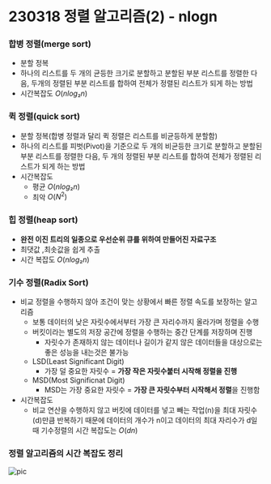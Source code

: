 # 230318 정렬 알고리즘(2) - nlogn

### 합병 정렬(merge sort)

- 분할 정복
- 하나의 리스트를 두 개의 균등한 크기로 분할하고 분할된 부분 리스트를 정렬한 다음, 두개의 정렬된 부분 리스트를 합하여 전체가 정렬된 리스트가 되게 하는 방법
- 시간복잡도 $O(nlog₂n)$

### 퀵 정렬(quick sort)

- 분할 정복(합병 정렬과 달리 퀵 정렬은 리스트를 비균등하게 분할함)
- 하나의 리스트를 피벗(Pivot)을 기준으로 두 개의 비균등한 크기로 분할하고 분할된 부분 리스트를 정렬한 다음, 두 개의 정렬된 부분 리스트를 합하여 전체가 정렬된 리스트가 되게 하는 방법
- 시간복잡도
  - 평균 $O(nlog₂n)$
  - 최악 $O(N^2)$

### 힙 정렬(heap sort)

- **완전 이진 트리의 일종으로 우선순위 큐를 위하여 만들어진 자료구조**
- 최댓값 ,최솟값을 쉽게 추출
- 시간 복잡도 $O(nlog₂n)$

### 기수 정렬(Radix Sort)

- 비교 정렬을 수행하지 않아 조건이 맞는 상황에서 빠른 정렬 속도를 보장하는 알고리즘
  - 보통 데이터의 낮은 자릿수에서부터 가장 큰 자리수까지 올라가며 정렬을 수행
  - 버킷이라는 별도의 저장 공간에 정렬을 수행하는 중간 단계를 저장하며 진행
    - 자릿수가 존재하지 않는 데이터나 길이가 같지 않은 데이터들을 대상으로는 좋은 성능을 내는것은 불가능
  - LSD(Least Significant Digit)
    - 가장 덜 중요한 자릿수 = **가장 작은 자릿수붙터 시작해 정렬을 진행**
  - MSD(Most Significnat Digit)
    - MSD는 가장 중요한 자릿수 = **가장 큰 자릿수부터 시작해서 정렬**을 진행함
- 시간복잡도
  - 비교 연산을 수행하지 않고 버킷에 데이터를 넣고 빼는 작업(n)을 최대 자릿수(d)만큼 반복하기 때문에 데이터의 개수가 n이고 데이터의 최대 자리수가 d일때 기수정렬의 시간 복잡도는 $O(dn)$

### 정렬 알고리즘의 시간 복잡도 정리

![pic](https://postfiles.pstatic.net/MjAyMDA1MjBfMTYg/MDAxNTg5OTg2MDEzMDk4.KORhEtN0SSgOdOTNRDwHfe3BR3wRZGFr-EDHB7o54HMg.12CMJttQWXpbzDKUkvQ5q6kqJuRV_qQyEDPtJB5slGkg.PNG.lucia526/image.png?type=w966)
